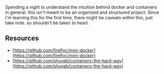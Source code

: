Spending a night to understand the intuition behind docker and containers in general. this isn't meant to be an organized and structured project. Since I'm learning this for the first time, there might be caveats within this, just take note. so shouldn't be taken to heart.

## Resources

- [https://github.com/fireflyc/mini-docker](https://github.com/fireflyc/mini-docker)
- [https://github.com/shuveb/containers-the-hard-way](https://github.com/shuveb/containers-the-hard-way)
